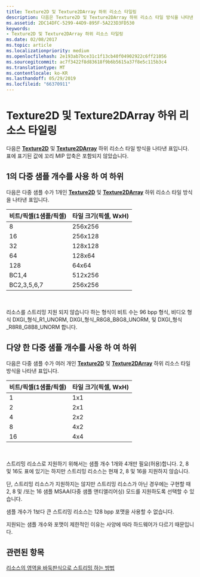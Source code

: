 ```yaml
---
title: Texture2D 및 Texture2DArray 하위 리소스 타일링
description: 다음은 Texture2D 및 Texture2DArray 하위 리소스 타일 방식을 나타낸 표입니다.
ms.assetid: 2DC14DFC-5299-44D9-895F-5A223D3FD530
keywords:
- Texture2D 및 Texture2DArray 하위 리소스 타일링
ms.date: 02/08/2017
ms.topic: article
ms.localizationpriority: medium
ms.openlocfilehash: 2e193ab7bce31c1f13cb40f04902922c6ff21056
ms.sourcegitcommit: ac7f3422f8d83618f9b6b5615a37f8e5c115b3c4
ms.translationtype: MT
ms.contentlocale: ko-KR
ms.lasthandoff: 05/29/2019
ms.locfileid: "66370911"
---
```

# <a name="texture2d-and-texture2darray-subresource-tiling"></a>Texture2D 및 Texture2DArray 하위 리소스 타일링


다음은 [**Texture2D**](https://docs.microsoft.com/windows/desktop/direct3dhlsl/sm5-object-texture2d) 및 [**Texture2DArray**](https://docs.microsoft.com/windows/desktop/direct3dhlsl/sm5-object-texture2darray) 하위 리소스 타일 방식을 나타낸 표입니다. 표에 표기된 값에 꼬리 MIP 압축은 포함되지 않았습니다.

## <a name="span-idsubresources-with-multisample-counts-of-1spanspan-idsubresources-with-multisample-counts-of-1spanspan-idsubresources-with-multisample-counts-of-1spansubresources-with-multisample-counts-of-1"></a><span id="Subresources-with-multisample-counts-of-1"></span><span id="subresources-with-multisample-counts-of-1"></span><span id="SUBRESOURCES-WITH-MULTISAMPLE-COUNTS-OF-1"></span>1의 다중 샘플 개수를 사용 하 여 하위


다음은 다중 샘플 수가 1개인 [**Texture2D**](https://docs.microsoft.com/windows/desktop/direct3dhlsl/sm5-object-texture2d) 및 [**Texture2DArray**](https://docs.microsoft.com/windows/desktop/direct3dhlsl/sm5-object-texture2darray) 하위 리소스 타일 방식을 나타낸 표입니다.

| 비트/픽셀(1샘플/픽셀) | 타일 크기(픽셀, WxH) |
|-----------------------------|-------------------------------|
| 8                           | 256x256                       |
| 16                          | 256x128                       |
| 32                          | 128x128                       |
| 64                          | 128x64                        |
| 128                         | 64x64                         |
| BC1,4                       | 512x256                       |
| BC2,3,5,6,7                 | 256x256                       |

 

리소스를 스트리밍 지원 되지 않습니다 하는 형식이 비트 수는 96 bpp 형식, 비디오 형식 DXGI\_형식\_R1\_UNORM, DXGI\_형식\_R8G8\_B8G8\_UNORM, 및 DXGI\_형식\_R8R8\_G8B8\_UNORM 합니다.

## <a name="span-idsubresources-with-various-multisample-countsspanspan-idsubresources-with-various-multisample-countsspanspan-idsubresources-with-various-multisample-countsspansubresources-with-various-multisample-counts"></a><span id="Subresources-with-various-multisample-counts"></span><span id="subresources-with-various-multisample-counts"></span><span id="SUBRESOURCES-WITH-VARIOUS-MULTISAMPLE-COUNTS"></span>다양 한 다중 샘플 개수를 사용 하 여 하위


다음은 다중 샘플 수가 여러 개인 [**Texture2D**](https://docs.microsoft.com/windows/desktop/direct3dhlsl/sm5-object-texture2d) 및 [**Texture2DArray**](https://docs.microsoft.com/windows/desktop/direct3dhlsl/sm5-object-texture2darray) 하위 리소스 타일 방식을 나타낸 표입니다.

| 비트/픽셀(1샘플/픽셀) | 타일 크기(픽셀, WxH) |
|-----------------------------|-------------------------------|
| 1                           | 1x1                           |
| 2                           | 2x1                           |
| 4                           | 2x2                           |
| 8                           | 4x2                           |
| 16                          | 4x4                           |

 

스트리밍 리소스로 지원하기 위해서는 샘플 개수 1개와 4개만 필요(허용)합니다. 2, 8 및 16도 표에 있기는 하지만 스트리밍 리소스는 현재 2, 8 및 16을 지원하지 않습니다.

단, 스트리밍 리소스가 지원하지는 않지만 스트리밍 리소스가 아닌 경우에는 구현할 때 2, 8 및 /또는 16 샘플 MSAA(다중 샘플 앤티앨리어싱) 모드를 지원하도록 선택할 수 있습니다.

샘플 개수가 1보다 큰 스트리밍 리소스는 128 bpp 포맷을 사용할 수 없습니다.

지원되는 샘플 개수와 포맷이 제한적인 이유는 사양에 따라 하드웨어가 다르기 때문입니다.

## <a name="span-idrelated-topicsspanrelated-topics"></a><span id="related-topics"></span>관련된 항목


[리소스의 영역을 바둑판식으로 스트리밍 하는 방법](how-a-streaming-resource-s-area-is-tiled.md)

 

 




